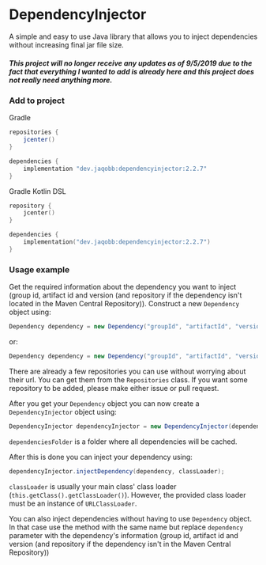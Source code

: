 DependencyInjector
=========

A simple and easy to use Java library that allows you to inject dependencies without increasing final jar file size.

##### This project will no longer receive any updates as of 9/5/2019 due to the fact that everything I wanted to add is already here and this project does not really need anything more.

### Add to project
Gradle
```groovy
repositories {
	jcenter()
}

dependencies {
	implementation "dev.jaqobb:dependencyinjector:2.2.7"
}
```

Gradle Kotlin DSL
```kotlin
repository {
	jcenter()
}

dependencies {
	implementation("dev.jaqobb:dependencyinjector:2.2.7")
}
```

### Usage example
Get the required information about the dependency you want to inject (group id, artifact id and version (and repository if the dependency isn't located in the Maven Central Repository)).
Construct a new `Dependency` object using:
```java
Dependency dependency = new Dependency("groupId", "artifactId", "version");
```
or:
```java
Dependency dependency = new Dependency("groupId", "artifactId", "version", "repositoryUrl");
```
There are already a few repositories you can use without worrying about their url. You can get them from the `Repositories` class. If you want some repository to be added, please make either issue or pull request.

After you get your `Dependency` object you can now create a `DependencyInjector` object using:
```java
DependencyInjector dependencyInjector = new DependencyInjector(dependenciesFolder);
```
`dependenciesFolder` is a folder where all dependencies will be cached.

After this is done you can inject your dependency using:
```java
dependencyInjector.injectDependency(dependency, classLoader);
```
`classLoader` is usually your main class' class loader (`this.getClass().getClassLoader()`). However, the provided class loader must be an instance of `URLClassLoader`.

You can also inject dependencies without having to use `Dependency` object. In that case use the method with the same name but replace `dependency` parameter with the dependency's information (group id, artifact id and version (and repository if the dependency isn't in the Maven Central Repository))

